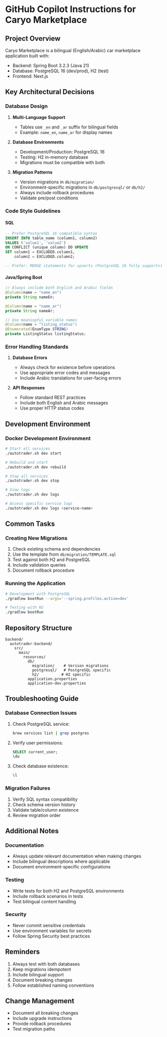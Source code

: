 # GitHub Copilot Instructions for Caryo Marketplace

## Project Overview
Caryo Marketplace is a bilingual (English/Arabic) car marketplace application built with:
- Backend: Spring Boot 3.2.3 (Java 21)
- Database: PostgreSQL 16 (dev/prod), H2 (test)
- Frontend: Next.js

## Key Architectural Decisions

### Database Design
1. **Multi-Language Support**
   - Tables use `_en` and `_ar` suffix for bilingual fields
   - Example: `name_en`, `name_ar` for display names

2. **Database Environments**
   - Development/Production: PostgreSQL 16
   - Testing: H2 in-memory database
   - Migrations must be compatible with both

3. **Migration Patterns**
   - Version migrations in `db/migration/`
   - Environment-specific migrations in `db/postgresql/` or `db/h2/`
   - Always include rollback procedures
   - Validate pre/post conditions

### Code Style Guidelines

#### SQL
```sql
-- Prefer PostgreSQL 16 compatible syntax
INSERT INTO table_name (column1, column2) 
VALUES ('value1', 'value2')
ON CONFLICT (unique_column) DO UPDATE 
SET column1 = EXCLUDED.column1,
    column2 = EXCLUDED.column2;

-- Prefer: MERGE statements for upserts (PostgreSQL 16 fully supports)
```

#### Java/Spring Boot
```java
// Always include both English and Arabic fields
@Column(name = "name_en")
private String nameEn;

@Column(name = "name_ar")
private String nameAr;

// Use meaningful variable names
@Column(name = "listing_status")
@Enumerated(EnumType.STRING)
private ListingStatus listingStatus;
```

### Error Handling Standards
1. **Database Errors**
   - Always check for existence before operations
   - Use appropriate error codes and messages
   - Include Arabic translations for user-facing errors

2. **API Responses**
   - Follow standard REST practices
   - Include both English and Arabic messages
   - Use proper HTTP status codes

## Development Environment

### Docker Development Environment
```bash
# Start all services
./autotrader.sh dev start

# Rebuild and start
./autotrader.sh dev rebuild

# Stop all services
./autotrader.sh dev stop

# View logs
./autotrader.sh dev logs

# Access specific service logs
./autotrader.sh dev logs <service-name>
```

## Common Tasks

### Creating New Migrations
1. Check existing schema and dependencies
2. Use the template from `db/migration/TEMPLATE.sql`
3. Test against both H2 and PostgreSQL
4. Include validation queries
5. Document rollback procedure

### Running the Application
```bash
# Development with PostgreSQL
./gradlew bootRun --args='--spring.profiles.active=dev'

# Testing with H2
./gradlew bootRun
```

## Repository Structure
```
backend/
  autotrader-backend/
    src/
      main/
        resources/
          db/
            migration/    # Version migrations
            postgresql/   # PostgreSQL specific
            h2/          # H2 specific
          application.properties
          application-dev.properties
```

## Troubleshooting Guide

### Database Connection Issues
1. Check PostgreSQL service:
   ```bash
   brew services list | grep postgres
   ```
2. Verify user permissions:
   ```sql
   SELECT current_user;
   \du
   ```
3. Check database existence:
   ```sql
   \l
   ```

### Migration Failures
1. Verify SQL syntax compatibility
2. Check schema version history
3. Validate table/column existence
4. Review migration order

## Additional Notes

### Documentation
- Always update relevant documentation when making changes
- Include bilingual descriptions where applicable
- Document environment-specific configurations

### Testing
- Write tests for both H2 and PostgreSQL environments
- Include rollback scenarios in tests
- Test bilingual content handling

### Security
- Never commit sensitive credentials
- Use environment variables for secrets
- Follow Spring Security best practices

## Reminders
1. Always test with both databases
2. Keep migrations idempotent
3. Include bilingual support
4. Document breaking changes
5. Follow established naming conventions

## Change Management
- Document all breaking changes
- Include upgrade instructions
- Provide rollback procedures
- Test migration paths
